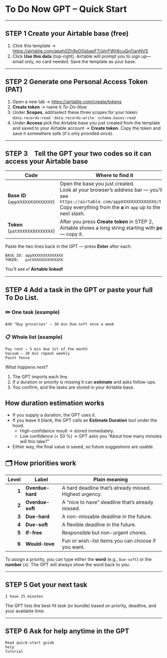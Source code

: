 # To Do Now GPT – Quick Start

---

## STEP 1  Create your Airtable base (free)

1. Click this template → <https://airtable.com/apph0Zh9pD0zbaqFT/shrFWh6cuQnOanNVS>  
2. Click **Use this data** (top-right). Airtable will prompt you to sign up—email only, no card needed. Save the template as your base.

---

## STEP 2  Generate one Personal Access Token (PAT)

1. Open a new tab → <https://airtable.com/create/tokens>  
2. **Create token** → name it *To-Do-Now*  
3. Under **Scopes**, add/select these three scopes for your token: `data.records:read` · `data.records:write` · `schema.bases:read`  
4. Under **Access** pick the Airtable base you just created from the template and saved to your Airtable account → **Create token**. Copy the token and save it somewhere safe (it's only provided once).

---

## STEP 3 Tell the GPT your two codes so it can access your Airtable base

| Code                              | Where to find it                                             |
| --------------------------------- | ------------------------------------------------------------ |
| **Base ID** (`appXXXXXXXXXXXXXX`) | Open the base you just created. <br>Look at your browser’s address bar — you’ll see `https://airtable.com/appXXXXXXXXXXXXXX/tbl…` <br>Copy everything from the **a** in `app` up to the next slash. |
| **Token** (`patXXXXXXXXXXXXXX`)   | After you press **Create token** in STEP 2, Airtable shows a long string starting with **pat** — copy it. |

Paste the two lines back in the GPT — press **Enter** after each:

```text
BASE_ID: appXXXXXXXXXXXXXX
TOKEN:   patXXXXXXXXXXXXXX
```

You’ll see **✅ Airtable linked!**

---

## STEP 4  Add a task in the GPT **or** paste your full To Do List.

### ✏️  One task (example)

```
Add "Buy groceries" – 30 min Due-soft once a week
```

### 📋  Whole list (example)

```
Pay rent – 5 min due 1st of the month
Vacuum – 20 min repeat weekly
Paint fence
```

*What happens next?*  

1. The GPT imports each line.  
2. If a duration or priority is missing it can **estimate** and asks follow-ups.  
3. You confirm, and the tasks are stored in your Airtable base.

## How duration estimation works

* If you supply a duration, the GPT uses it.  
* If you leave it blank, the GPT calls an **Estimate Duration** tool under the hood. 
  * High-confidence result → stored immediately.  
  * Low confidence (< 50 %) → GPT asks you “About how many minutes will this take?”  
* Either way, the final value is saved, so future suggestions are usable.

## 🗂️ How priorities work 

| Level | Label            | Plain meaning                                           |
| ----: | ---------------- | ------------------------------------------------------- |
| **1** | **Overdue-hard** | A hard deadline that’s already missed. Highest urgency. |
| **2** | **Overdue-soft** | A “nice to have” deadline that’s already missed.        |
| **3** | **Due-hard**     | A non-missable deadline in the future.                  |
| **4** | **Due-soft**     | A flexible deadline in the future.                      |
| **5** | **If-free**      | Responsible but non-urgent chores.                      |
| **6** | **Would-love**   | Fun or wish-list items you can choose if you want.      |

To assign a priority, you can type either the **word** (e.g., `Due-soft`) or the **number** (`4`). The GPT will always show the word back to you.

---

## STEP 5 Get your next task

```
I have 25 minutes
```

The GPT lists the best-fit task (or bundle) based on priority, deadline, and your available time.

---

## STEP 6  Ask for help anytime in the GPT

```
Read quick-start guide
help
tutorial
```

